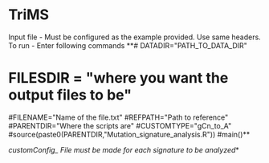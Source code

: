 # TriMS

Input file - Must be configured as the example provided. Use same headers.
To run -  Enter following commands
**# DATADIR="PATH_TO_DATA_DIR"
# FILESDIR = "where you want the output files to be"
#FILENAME="Name of the file.txt"
#REFPATH="Path to reference"
#PARENTDIR="Where the scripts are"
#CUSTOMTYPE="gCn_to_A"
#source(paste0(PARENTDIR,"Mutation_signature_analysis.R"))
#main()**

**customConfig_* File must be made for each signature to be analyzed**
